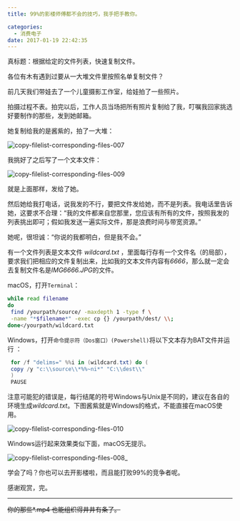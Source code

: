 ```yaml
---
title: 99%的影楼师傅都不会的技巧，我手把手教你。

categories:
  - 消费电子
date: 2017-01-19 22:42:35
---
```


真标题：根据给定的文件列表，快速复制文件。

各位有木有遇到过要从一大堆文件里按照名单复制文件？

前几天我们带娃去了一个儿童摄影工作室，给娃拍了一些照片。

拍摄过程不表。拍完以后，工作人员当场把所有照片复制给了我，叮嘱我回家挑选好要制作的那些，发到她邮箱。

她复制给我的是酱紫的，拍了一大堆：

![copy-filelist-corresponding-files-007](https://cdn.miyunda.net/uPic/copy-filelist-corresponding-files-007_20231030.jpg)

我挑好了之后写了一个文本文件：

![copy-filelist-corresponding-files-009](https://cdn.miyunda.net/uPic/copy-filelist-corresponding-files-009_20231030.png)

就是上面那样，发给了她。 

然后她给我打电话，说我发的不行，要把文件发给她，而不是列表。我电话里告诉她，这要求不合理：“我的文件都来自您那里，您应该有所有的文件，按照我发的列表挑出即可；假如我发送一遍实际文件，那是浪费时间与带宽资源。”

她呢，很坦诚：“你说的我都明白，但是我不会。” 

有一个文件列表是文本文件 *wildcard.txt* ，里面每行存有一个文件名（的局部），要求我们把相应的文件复制出来，比如我的文本文件内容有*6666*，那么就一定会去复制文件名是*IMG6666.JPG*的文件。

macOS，打开`Terminal`：

```bash
while read filename
do
 find /yourpath/source/ -maxdepth 1 -type f \
 -name "*$filename*" -exec cp {} /yourpath/dest/ \\;
done</yourpath/wildcard.txt
```

Windows，打开`命令提示符（Dos窗口）(Powershell)`将以下文本存为BAT文件并运行
：
```powershell
 for /f "delims=" %%i in (wildcard.txt) do (
 copy /y "c:\\source\\*%%~ni*" "C:\\dest\\"
 )
 PAUSE
```

注意可能犯的错误是，每行结尾的符号Windows与Unix是不同的，建议在各自的环境生成*wildcard.txt*。下图酱紫就是Windows的格式，不能直接在macOS使用。

![copy-filelist-corresponding-files-010](https://cdn.miyunda.net/uPic/copy-filelist-corresponding-files-010_20231030.png)

Windows运行起来效果类似下面，macOS无提示。

![copy-filelist-corresponding-files-008_](https://cdn.miyunda.net/uPic/copy-filelist-corresponding-files-008_20231030.png)

学会了吗？你也可以去开影楼啦，而且能打败99%的竞争者呢。

感谢观赏，完。

* * *

~~你的那些*.mp4 也能组织得井井有条了。~~